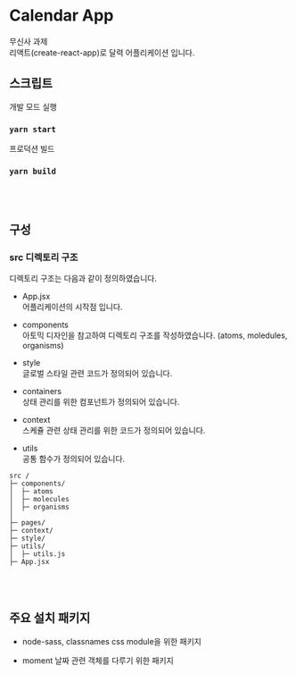 # Calendar App

무신사 과제<br/>
리액트(create-react-app)로 달력 어플리케이션 입니다.<br/>

## 스크립트

개발 모드 실행

### `yarn start`

프로덕션 빌드

### `yarn build`

<br/><br/>

## 구성

### src 디렉토리 구조

디렉토리 구조는 다음과 같이 정의하였습니다.

- App.jsx<br/>
  어플리케이션의 시작점 입니다.
  <br/>

- components<br/>
  아토믹 디자인을 참고하여 디렉토리 구조를 작성하였습니다. (atoms, moledules, organisms)
  <br/>

- style<br/>
  글로벌 스타일 관련 코드가 정의되어 있습니다.
  <br/>

- containers<br/>
  상태 관리를 위한 컴포넌트가 정의되어 있습니다.
  <br/>

- context<br/>
  스케쥴 관련 상태 관리를 위한 코드가 정의되어 있습니다.
  <br/>

- utils<br/>
  공통 함수가 정의되어 있습니다.
  <br/>

```
src /
├─ components/
│  ├─ atoms
│  ├─ molecules
│  ├─ organisms
│
├─ pages/
├─ context/
├─ style/
├─ utils/
│  ├─ utils.js
├─ App.jsx
```

<br/><br/>

## 주요 설치 패키지

- node-sass, classnames
  css module을 위한 패키지

- moment
  날짜 관련 객체를 다루기 위한 패키지
